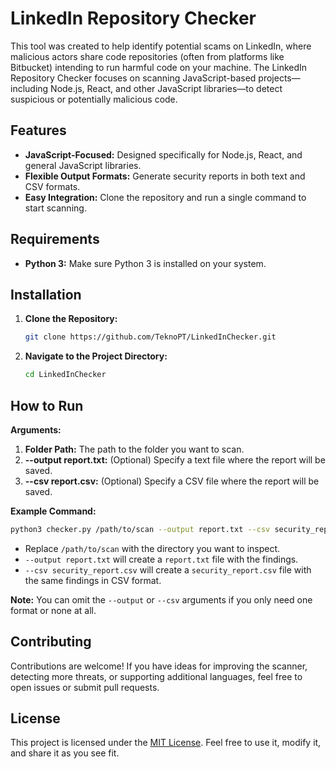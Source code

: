 # LinkedIn Repository Checker

This tool was created to help identify potential scams on LinkedIn, where malicious actors share code repositories (often from platforms like Bitbucket) intending to run harmful code on your machine. The LinkedIn Repository Checker focuses on scanning JavaScript-based projects—including Node.js, React, and other JavaScript libraries—to detect suspicious or potentially malicious code.

## Features

- **JavaScript-Focused:** Designed specifically for Node.js, React, and general JavaScript libraries.
- **Flexible Output Formats:** Generate security reports in both text and CSV formats.
- **Easy Integration:** Clone the repository and run a single command to start scanning.

## Requirements

- **Python 3:** Make sure Python 3 is installed on your system.

## Installation

1. **Clone the Repository:**
   ```bash
   git clone https://github.com/TeknoPT/LinkedInChecker.git
   ```
2. **Navigate to the Project Directory:**
   ```bash
   cd LinkedInChecker
   ```

## How to Run

**Arguments:**

1. **Folder Path:** The path to the folder you want to scan.
2. **--output report.txt:** (Optional) Specify a text file where the report will be saved.
3. **--csv report.csv:** (Optional) Specify a CSV file where the report will be saved.

**Example Command:**

```bash
python3 checker.py /path/to/scan --output report.txt --csv security_report.csv
```

- Replace `/path/to/scan` with the directory you want to inspect.
- `--output report.txt` will create a `report.txt` file with the findings.
- `--csv security_report.csv` will create a `security_report.csv` file with the same findings in CSV format.

**Note:** You can omit the `--output` or `--csv` arguments if you only need one format or none at all.

## Contributing

Contributions are welcome! If you have ideas for improving the scanner, detecting more threats, or supporting additional languages, feel free to open issues or submit pull requests.

## License

This project is licensed under the [MIT License](LICENSE). Feel free to use it, modify it, and share it as you see fit.
